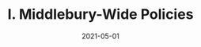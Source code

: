 ---
slug: "/pages/ii-ug-college-policies/faculty/misconduct"
date: "2021-05-01"
title: "I. Middlebury-Wide Policies"
---